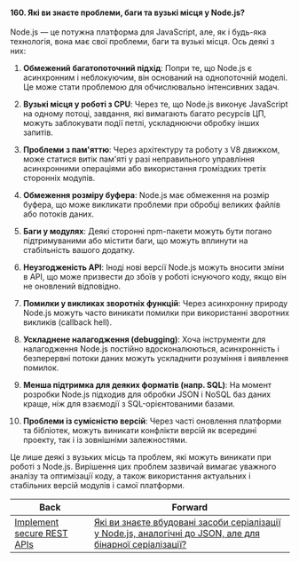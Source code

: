 #### 160. Які ви знаєте проблеми, баги та вузькі місця у Node.js?

Node.js — це потужна платформа для JavaScript, але, як і будь-яка технологія, вона має свої проблеми, баги та вузькі місця. Ось деякі з них:

1. **Обмежений багатопоточний підхід**: Попри те, що Node.js є асинхронним і неблокуючим, він оснований на однопоточній моделі. Це може стати проблемою для обчислювально інтенсивних задач.

2. **Вузькі місця у роботі з CPU**: Через те, що Node.js виконує JavaScript на одному потоці, завдання, які вимагають багато ресурсів ЦП, можуть заблокувати події петлі, ускладнюючи обробку інших запитів.

3. **Проблеми з пам'яттю**: Через архітектуру та роботу з V8 движком, може статися витік пам'яті у разі неправильного управління асинхронними операціями або використання громіздких третіх сторонніх модулів.

4. **Обмеження розміру буфера**: Node.js має обмеження на розмір буфера, що може викликати проблеми при обробці великих файлів або потоків даних.

5. **Баги у модулях**: Деякі сторонні npm-пакети можуть бути погано підтримуваними або містити баги, що можуть вплинути на стабільність вашого додатку.

6. **Неузгодженість API**: Іноді нові версії Node.js можуть вносити зміни в API, що може призвести до збоїв у роботі існуючого коду, якщо він не оновлений відповідно.

7. **Помилки у викликах зворотніх функцій**: Через асинхронну природу Node.js можуть часто виникати помилки при використанні зворотних викликів (callback hell).

8. **Ускладнене налагодження (debugging)**: Хоча інструменти для налагодження Node.js постійно вдосконалюються, асинхронність і безперервні потоки даних можуть ускладнити розуміння і виявлення помилок.

9. **Менша підтримка для деяких форматів (напр. SQL)**: На момент розробки Node.js підходив для обробки JSON і NoSQL баз даних краще, ніж для взаємодії з SQL-орієнтованими базами.

10. **Проблеми із сумісністю версій**: Через часті оновлення платформи та бібліотек, можуть виникати конфлікти версій як всередині проекту, так і із зовнішніми залежностями.

Це лише деякі з вузьких місць та проблем, які можуть виникати при роботі з Node.js. Вирішення цих проблем зазвичай вимагає уважного аналізу та оптимізації коду, а також використання актуальних і стабільних версій модулів і самої платформи.

| Back | Forward |
|---|---|
| [Implement secure REST APIs](/ua/middle/database/implement-secure-rest-apis.md)  | [Які ви знаєте вбудовані засоби серіалізації у Node.js, аналогічні до JSON, але для бінарної серіалізації?](/ua/strong-middle/questions-for-a-systems-programmer/what-builtin-serialization-utilities-in-nodejs-are-similar-to-json-but-for-binary-serialization.md) |